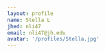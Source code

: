 ```yaml
---
layout: profile
name: Stella L
jhed: nli47
email: nli47@jh.edu
avatar: '/profiles/Stella.jpg'
---
```

